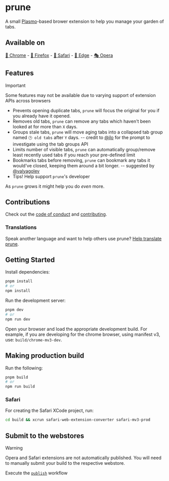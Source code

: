 # prune

A small [Plasmo](https://docs.plasmo.com/)-based brower extension to help you manage your garden of tabs.

## Available on

[🌈 Chrome](https://chrome.google.com/webstore/detail/prune/gblddboefgbljpngfhgekbpoigikbenh) - [🦊 Firefox](https://addons.mozilla.org/en-US/firefox/addon/prune-tabs/) - [🧭 Safari](https://apps.apple.com/us/app/prune-your-tabs/id6503263467) - [🌊 Edge](https://microsoftedge.microsoft.com/addons/detail/ideengngoaeoamicacnpipkdmpledphd) - [🎭 Opera](https://addons.opera.com/en/extensions/details/prune/)

## Features

> [!IMPORTANT] 
> Some features may not be available due to varying support of extension APIs across browsers

- Prevents opening duplicate tabs, `prune` will focus the original for you if you already have it opened.
- Removes old tabs, `prune` can remove any tabs which haven't been looked at for more than `X` days.
- Groups stale tabs, `prune` will move aging tabs into a collapsed tab group named `🕒 old tabs` after `Y` days. -- credit to [@jlo](https://github.com/jeffreyolio) for the prompt to investigate using the tab groups API
- Limits number of visible tabs, `prune` can automatically group/remove least recently used tabs if you reach your pre-defined limit
- Bookmarks tabs before removing, `prune` can bookmark any tabs it would've closed, keeping them around a bit longer. -- suggested by [@valyagolev](https://github.com/valyagolev)
- Tips! Help support `prune`'s developer

As `prune` grows it might help you do _even_ more.

## Contributions

Check out the [code of conduct](CODE_OF_CONDUCT.md) and [contributing](CONTRIBUTING.md).

### Translations

Speak another language and want to help others use prune? [Help translate prune](https://weblate.prune.lol/engage/prune/).

## Getting Started

Install dependencies:

```bash
pnpm install
# or
npm install
```

Run the development server:

```bash
pnpm dev
# or
npm run dev
```

Open your browser and load the appropriate development build. For example, if you are developing for the chrome browser, using manifest v3, use: `build/chrome-mv3-dev`.

## Making production build

Run the following:

```bash
pnpm build
# or
npm run build
```

### Safari

For creating the Safari XCode project, run:

```bash
cd build && xcrun safari-web-extension-converter safari-mv3-prod
```

## Submit to the webstores

> [!WARNING]  
> Opera and Safari extensions are not automatically published. You will need to manually submit your build to the respective webstore.

Execute the [`publish`](.github/workflows/publish.yml) workflow

